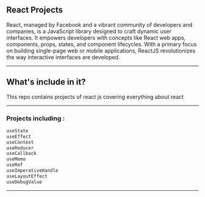 ## React Projects

React, managed by Facebook and a vibrant community of developers and companies, is a JavaScript library designed to craft dynamic user interfaces. It empowers developers with concepts like React web apps, components, props, states, and component lifecycles. With a primary focus on building single-page web or mobile applications, ReactJS revolutionizes the way interactive interfaces are developed.

---
## What's include in it?

This repo contains projects of react js covering everything about react

---
### Projects including : 

 ``` bash 
useState
useEffect 
useContext 
useReducer
useCallback
useMemo
useRef
useImperativeHandle
useLayoutEffect
useDebugValue
```

---


